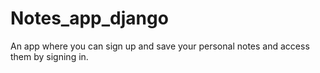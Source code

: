 # Notes_app_django

An app where you can sign up and save your personal notes and access them by signing in. 
